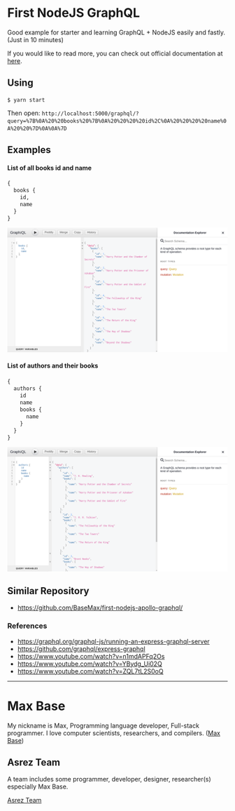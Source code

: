 # First NodeJS GraphQL

Good example for starter and learning GraphQL + NodeJS easily and fastly. (Just in 10 minutes)

If you would like to read more, you can check out official documentation at [here](https://graphql.org/graphql-js/running-an-express-graphql-server/).

## Using

```
$ yarn start
```

Then open: `http://localhost:5000/graphql/?query=%7B%0A%20%20books%20%7B%0A%20%20%20%20id%2C%0A%20%20%20%20name%0A%20%20%7D%0A%0A%7D`

## Examples

#### List of all books id and name
```
{
  books {
    id,
    name
  }
}
```

![first nodejs graphql](screen1.png)

#### List of authors and their books

```
{
  authors {
    id
    name
    books {
      name
    }
  }
}
```

![first nodejs graphql](screen2.png)


## Similar Repository

- https://github.com/BaseMax/first-nodejs-apollo-graphql/

### References

- https://graphql.org/graphql-js/running-an-express-graphql-server
- https://github.com/graphql/express-graphql
- https://www.youtube.com/watch?v=n1mdAPFq2Os
- https://www.youtube.com/watch?v=YBydg_Ui02Q
- https://www.youtube.com/watch?v=ZQL7tL2S0oQ

---------

# Max Base

My nickname is Max, Programming language developer, Full-stack programmer. I love computer scientists, researchers, and compilers. ([Max Base](https://maxbase.org/))

## Asrez Team

A team includes some programmer, developer, designer, researcher(s) especially Max Base.

[Asrez Team](https://www.asrez.com/)
